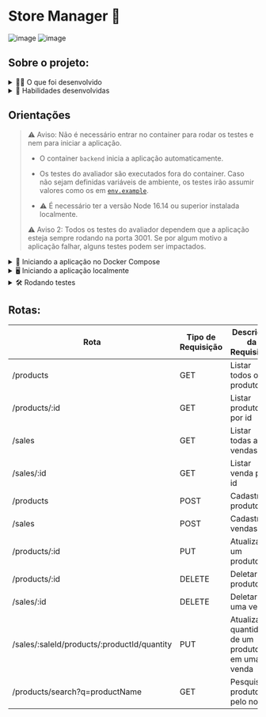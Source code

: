 # Store Manager :briefcase:

![image](https://github.com/henriqueAvner/store_manager/assets/133919307/707dfd14-f59d-439c-a388-ee17cc97bd0e)
![image](https://github.com/henriqueAvner/store_manager/assets/133919307/849c67b3-7cb7-4535-a01f-e37ddd4d58a9)





## Sobre o projeto:
 
<details>
<summary>🧑‍💻 O que foi desenvolvido </summary>

- O objetivo do projeto foi criar uma API RESTful utilizando a arquitetura em camadas para melhor organização.

- A API construída se trata de um sistema de gerenciamento de vendas em que é possível criar, visualizar, deletar e atualizar produtos e vendas, utilizando o banco de dados MySQL para a gestão de dados.

- Também foram desenvolvidos testes para garantir as funcionalidade das implementações.

</details>
  
<details>
  <summary>📝 Habilidades desenvolvidas </summary>

Neste projeto, foram tratadas habilidades como:

- Interação com um banco de dados relacional MySQL;
- Implementação de uma API utilizando arquitetura em camadas;
- Criação de validações para os dados recebidos pela API;
- Escrita de testes para APIs para garantir a implementação dos endpoints;

</details>


## Orientações

> ⚠️ Aviso: Não é necessário entrar no container para rodar os testes e nem para iniciar a aplicação.
>
> - O container `backend` inicia a aplicação automaticamente.
>
> - Os testes do avaliador são executados fora do container. Caso não sejam definidas variáveis de ambiente, os testes irão assumir valores como os em [`env.example`](./env.example).
>
> - ⚠️ É necessário ter a versão Node 16.14 ou superior instalada localmente.
>
> ⚠️ Aviso 2: Todos os testes do avaliador dependem que a aplicação esteja sempre rodando na porta 3001. Se por algum motivo a aplicação falhar, alguns testes podem ser impactados.

<details>
<summary>🐳 Iniciando a aplicação no Docker Compose</summary>

```bash
# Instale as dependências
npm install

# Inicie os containers do compose `backend` e `db`
# A aplicação estará disponível em `http://localhost:3001` em modo de desenvolvimento
docker-compose up -d

# É possível ver os logs da aplicação com `docker logs -n 10 -f <nome-do-container>`
docker logs -n 10 -f store_manager
```

</details>

<details>
<summary>🖥️ Iniciando a aplicação localmente</summary>

> ⚠️ Atenção: Ao rodar localmente, a aplicação deverá receber variáveis de ambiente como exemplificado em [`env.example`](./env.example) para poder se comunicar com o serviço de banco de dados.

```bash
# Instale as dependências
npm install

# Inicie apenas o serviço `db` no compose
docker-compose up -d db

# Inicie a aplicação em modo de desenvolvimento
npm run dev:local
```

</details>

<details>
<summary>🛠 Rodando testes</summary>

- Antes de rodar os testes do avaliador, garanta que a aplicação esteja executando;

Segue um resumo dos comandos relacionados aos testes:

> ⚠️ Atenção ⚠️
>
> - Os testes do avaliador são executados fora do container na raiz do projeto.
```bash
#### Comandos dos testes do avaliador
npm run lint     # roda a verificação do linter
npm test         # roda todos os testes no terminal ou
REQ=01 npm test  # rodando apenas o teste do requisito 01 pelo terminal ou
npm run cy:open  # abre a interface gráfica do Cypress para rodar os testes

#### Comandos dos testes com mocha
npm run test:mocha     # roda os testes do mocha
npm run test:coverage  # roda os testes e mostra a cobertura geral
npm run test:mutation  # roda os testes e mostra a cobertura de mutações
```

</details>

## Rotas:

| Rota                                        | Tipo de Requisição  | Descrição da Requisição                          |
|---------------------------------------------|---------------------|--------------------------------------------------|
| /products                                   | GET                 | Listar todos os produtos                         |
| /products/:id                               | GET                 | Listar produto por id                            |
| /sales                                      | GET                 | Listar todas as vendas                           |
| /sales/:id                                  | GET                 | Listar venda por id                              |
| /products                                   | POST                | Cadastrar produtos                               |
| /sales                                      | POST                | Cadastrar vendas                                 |
| /products/:id                               | PUT                 | Atualizar um produto                             |
| /products/:id                               | DELETE              | Deletar um produto                               |
| /sales/:id                                  | DELETE              | Deletar uma venda                                |
| /sales/:saleId/products/:productId/quantity | PUT                 | Atualizar a quantidade de um produto em uma venda|
| /products/search?q=productName              | GET                 | Pesquisar produto pelo nome                      |
